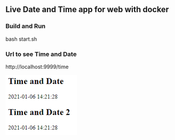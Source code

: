 ## Live Date and Time app for web with docker

### Build and Run
bash start.sh

### Url to see Time and Date
http://localhost:9999/time

![image](https://github.com/sagidaus/DateTime/blob/master/image/time.PNG)
